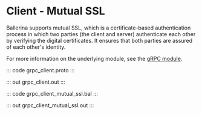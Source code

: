 # Client - Mutual SSL

Ballerina supports mutual SSL, which is a certificate-based authentication
process in which two parties (the client and server) authenticate each other by
verifying the digital certificates. It ensures that both parties are assured
of each other's identity.

For more information on the underlying module, 
see the [gRPC module](https://lib.ballerina.io/ballerina/grpc/latest/).

::: code grpc_client.proto :::

::: out grpc_client.out :::

::: code grpc_client_mutual_ssl.bal :::

::: out grpc_client_mutual_ssl.out :::